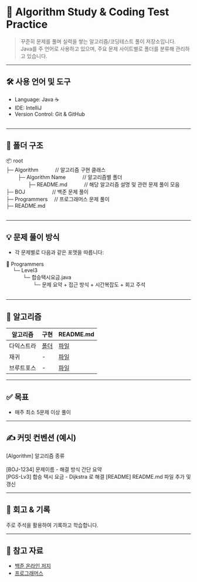 # 📘 Algorithm Study & Coding Test Practice

> 꾸준히 문제를 풀며 실력을 쌓는 알고리즘/코딩테스트 풀이 저장소입니다.  
> Java를 주 언어로 사용하고 있으며, 주요 문제 사이트별로 폴더를 분류해 관리하고 있습니다.

---

## 🛠 사용 언어 및 도구

- Language: Java ☕
- IDE: IntelliJ
- Version Control: Git & GitHub
<br><br>

---

## 📁 폴더 구조
📦 root <br>
├─ Algorithm &emsp;&emsp;&emsp;// 알고리즘 구현 클래스<br>&emsp;&emsp;
├─ Algorithm Name &emsp;&emsp;&emsp;// 알고리즘별 폴더<br>&emsp;&emsp;&emsp;&emsp;
├─ README.md &emsp;&emsp;&emsp;// 해당 알고리즘 설명 및 관련 문제 풀이 모음<br>
├─ BOJ &emsp;&emsp;&emsp;&emsp;&emsp;// 백준 문제 풀이<br> 
├─ Programmers &emsp;// 프로그래머스 문제 풀이 <br>
├─ README.md
<br><br>

---

## 💡 문제 풀이 방식

- 각 문제별로 다음과 같은 포맷을 따릅니다:

📂 Programmers <br>&emsp;
└─ Level3 <br>&emsp;&emsp;&emsp;
└─ 합승택시요금.java <br>&emsp;&emsp;&emsp;&emsp;&emsp;
└─ 문제 요약 + 접근 방식 + 시간복잡도 + 회고 주석
<br><br>

---

## 🧠 알고리즘

| 알고리즘  | 구현                                                                                                                  | README.md                                                                                                                      |
|-------|---------------------------------------------------------------------------------------------------------------------|--------------------------------------------------------------------------------------------------------------------------------|
| 다익스트라 | [폴더](https://github.com/LeeJeonggyo/Algorithm/blob/dd0f3004af358fd6d9b36d9b5a08073615c83842/src/Algorithm/dijkstra) | [파일](https://github.com/LeeJeonggyo/Algorithm/blob/447208965b3dcb31a98bc10b54a99d122272edc8/src/Algorithm/dijkstra/README.md)  |
| 재귀    | -                                                                                                                   | [파일](https://github.com/LeeJeonggyo/Algorithm/blob/447208965b3dcb31a98bc10b54a99d122272edc8/src/Algorithm/recursive/README.md) |
| 브루트포스 | -                                                                                                                   | [파일](https://github.com/LeeJeonggyo/Algorithm/blob/447208965b3dcb31a98bc10b54a99d122272edc8/src/Algorithm/brute_force/README.md) |

---

## ✅ 목표

- 매주 최소 5문제 이상 풀이

---

## ✍️ 커밋 컨벤션 (예시)
[Algorithm] 알고리즘 종류 <br><br>
[BOJ-1234] 문제이름 - 해결 방식 간단 요약 <br>
[PGS-Lv3] 합승 택시 요금 - Dijkstra 로 해결
[README] README.md 파일 추가 및 갱신

---

## 🙌 회고 & 기록

주로 주석을 활용하여 기록하고 학습합니다.

---

## 🔗 참고 자료

- [백준 온라인 저지](https://www.acmicpc.net/)
- [프로그래머스](https://programmers.co.kr/)